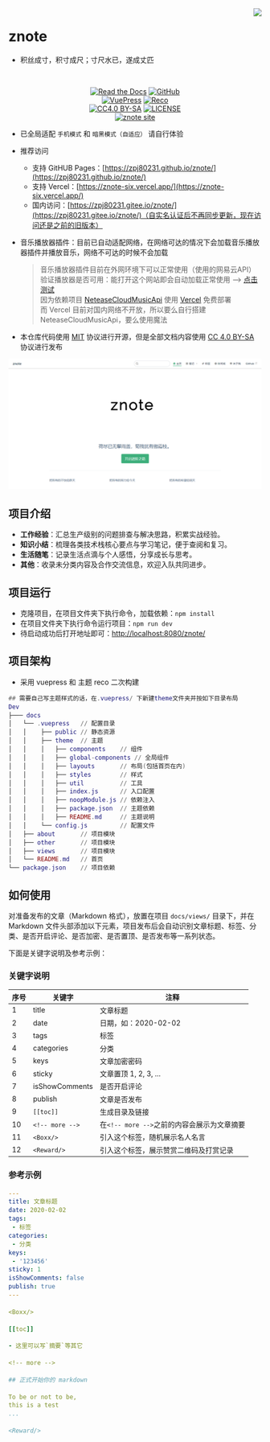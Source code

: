 <img src="https://cdn.jsdelivr.net/gh/shiyindaxiaojie/images/readme/icon.png" align="right" />

# znote

- 积丝成寸，积寸成尺；寸尺水已，遂成丈匹

<br/>
<p align="center">
   <a href="https://zpj80231.github.io/znote/views/specification/guide.html" target="_blank"><img alt="Read the Docs" src="https://img.shields.io/badge/Docs-GetStarted-red?style=flat-square&logo=buffer"></a>
   <a href="https://github.com/zpj80231/znote" target="_blank"><img alt="GitHub" src="https://img.shields.io/badge/GitHub-znote-d05577?style=flat-square&logo=github"></a>
   <br/>
   <a href="https://github.com/vuejs/vuepress" target="_blank"><img alt="VuePress" src="https://img.shields.io/badge/VuePress-build-05a564?style=flat-square&logo=vue.js"></a>
   <a href="https://github.com/vuepress-reco/vuepress-theme-reco" target="_blank"><img alt="Reco" src="https://img.shields.io/badge/Reco-theme-137cbd?style=flat-square&logo=vue.js"></a>
   <br/>
   <a href="https://creativecommons.org/licenses/by-sa/4.0/"><img alt="CC4.0 BY-SA" src="https://img.shields.io/static/v1?label=CC%20%204.0&message=BY-SA&color=yellow&style=flat-square"></a>
   <a href="LICENSE"><img alt="LICENSE" src="https://img.shields.io/badge/License-MIT-orange?style=flat-square"></a>
   <br/>
   <a href="https://zpj80231.gitee.io/znote/"><img alt="znote site" src="https://img.shields.io/badge/znote-pages-a06bc1?style=flat-square&logo=zulip"></a>
</p>

- 已全局适配 `手机模式` 和 `暗黑模式（自适应）` 请自行体验

- 推荐访问

  - 支持 GitHUB Pages：[https://zpj80231.github.io/znote/](https://zpj80231.github.io/znote/)
  - 支持 Vercel：[https://znote-six.vercel.app/](https://znote-six.vercel.app/)
  - 国内访问：[https://zpj80231.gitee.io/znote/](https://zpj80231.gitee.io/znote/)（自实名认证后不再同步更新，现在访问还是之前的旧版本）

- 音乐播放器插件：目前已自动适配网络，在网络可达的情况下会加载音乐播放器插件并播放音乐，网络不可达的时候不会加载

  > 音乐播放器插件目前在外网环境下可以正常使用（使用的网易云API）<br/>
  > 验证播放器是否可用：能打开这个网站即会自动加载正常使用 --> [点击测试](https://neteasecloudmusicapi-zpj80231.vercel.app/search?keywords=%E6%B5%B7%E9%98%94%E5%A4%A9%E7%A9%BA)<br/>
  > 因为依赖项目 [NeteaseCloudMusicApi](https://github.com/Binaryify/NeteaseCloudMusicApi) 使用 [Vercel](https://vercel.com/) 免费部署<br/>
  > 而 Vercel 目前对国内网络不开放，所以要么自行搭建 NeteaseCloudMusicApi，要么使用魔法

- 本仓库代码使用 [MIT](https://github.com/SigureMo/notev/blob/master/LICENSE) 协议进行开源，但是全部文档内容使用 [CC 4.0 BY-SA](https://creativecommons.org/licenses/by-sa/4.0/) 协议进行发布

![](/docs/.vuepress/public/vuepress/znote.png)

## 项目介绍

- **工作经验**：汇总生产级别的问题排查与解决思路，积累实战经验。
- **知识小结**：梳理各类技术栈核心要点与学习笔记，便于查阅和复习。
- **生活随笔**：记录生活点滴与个人感悟，分享成长与思考。
- **其他**：收录未分类内容及合作交流信息，欢迎入队共同进步。

## 项目运行

- 克隆项目，在项目文件夹下执行命令，加载依赖：`npm install`
- 在项目文件夹下执行命令运行项目：`npm run dev`
- 待启动成功后打开地址即可：[http://localhost:8080/znote/](http://localhost:8080/znote/)

## 项目架构

- 采用 vuepress 和 主题 reco 二次构建

```lua
## 需要自己写主题样式的话，在.vuepress/ 下新建theme文件夹并按如下目录布局
Dev
├─── docs
│   └── .vuepress   // 配置目录
│   │    ├── public // 静态资源
│   │    ├── theme  // 主题
│   │    │   ├── components    // 组件
│   │    │   ├── global-components // 全局组件
│   │    │   ├── layouts       // 布局(包括首页在内)
│   │    │   ├── styles        // 样式
│   │    │   ├── util 	       // 工具
│   │    │   ├── index.js      // 入口配置
│   │    │   ├── noopModule.js // 依赖注入
│   │    │   ├── package.json  // 主题依赖
│   │    │   ├── README.md     // 主题说明
│   │    └── config.js         // 配置文件
│   ├── about       // 项目模块
│   ├── other       // 项目模块
│   ├── views       // 项目模块
│   └── README.md   // 首页
└── package.json    // 项目依赖
```

## 如何使用

对准备发布的文章（Markdown 格式），放置在项目 `docs/views/` 目录下，并在 Markdown 文件头部添加以下元素，项目发布后会自动识别文章标题、标签、分类、是否开启评论、是否加密、是否置顶、是否发布等一系列状态。

下面是关键字说明及参考示例：

### 关键字说明

| 序号 | 关键字             | 注释                            |
|----|-----------------|-------------------------------|
| 1  | title           | 文章标题                          |
| 2  | date            | 日期，如：2020-02-02               |
| 3  | tags            | 标签                            |
| 4  | categories      | 分类                            |
| 5  | keys            | 文章加密密码                        |
| 6  | sticky          | 文章置顶 1, 2, 3, ...             |
| 7  | isShowComments  | 是否开启评论                        |
| 8  | publish         | 文章是否发布                        |
| 9  | `[[toc]]`       | 生成目录及链接                       |
| 10 | `<!-- more -->` | 在`<!-- more -->`之前的内容会展示为文章摘要 |
| 11 | `<Boxx/>`       | 引入这个标签，随机展示名人名言               |
| 12 | `<Reward/>`     | 引入这个标签，展示赞赏二维码及打赏记录           |

### 参考示例

```yaml
---
title: 文章标题
date: 2020-02-02
tags:
 - 标签
categories:
 - 分类
keys:
 - '123456'
sticky: 1 
isShowComments: false
publish: true
---

<Boxx/>

[[toc]]

- 这里可以写`摘要`等其它

<!-- more -->

## 正式开始你的 markdown

To be or not to be,
this is a test 
...

<Reward/>
```

